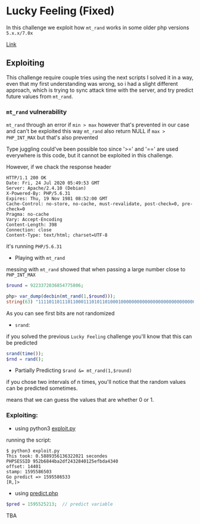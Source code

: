 # Lucky Feeling (Fixed)

In this challenge we exploit how `mt_rand` works in some older php versions `5.x.x/7.0x`

[Link](http://challenges.0x0539.net:3003/)

## Exploiting

This challenge require couple tries using the next scripts
I solved it in a way, even that my first understanding was wrong, so i had a slight different approach, which is trying to sync attack time with the server, and try predict future values from `mt_rand`.

### `mt_rand` vulnerability

`mt_rand` through an error if `min > max` however that's prevented in our case and can't be exploited this way
`mt_rand` also return NULL if `max > PHP_INT_MAX` but that's also prevented

Type juggling could've been possible too since '>=' and '==' are used everywhere is this code, but it cannot be exploited in this challenge.

However, if we chack the response header 

```
HTTP/1.1 200 OK
Date: Fri, 24 Jul 2020 05:49:53 GMT
Server: Apache/2.4.10 (Debian)
X-Powered-By: PHP/5.6.31
Expires: Thu, 19 Nov 1981 08:52:00 GMT
Cache-Control: no-store, no-cache, must-revalidate, post-check=0, pre-check=0
Pragma: no-cache
Vary: Accept-Encoding
Content-Length: 398
Connection: close
Content-Type: text/html; charset=UTF-8
```

it's running `PHP/5.6.31`

* Playing with `mt_rand`

messing with `mt_rand` showed that when passing a large number close to `PHP_INT_MAX`

```php
$round = 9223372036854775806;
```


```php
php> var_dump(decbin(mt_rand(1,$round)));
string(63) "111101101110110001110101101000100000000000000000000000000000001"
```

As you can see first bits are not randomized

* `srand`:

if you solved the previous `Lucky Feeling` challenge you'll know that this can be predicted
```php
srand(time());
$rnd = rand();
```

* Partially Predicting `$rand &= mt_rand(1,$round)`

if you chose two intervals of n times, you'll notice that the random values can be predicted sometimes.

means that we can guess the values that are whether 0 or 1.

### Exploiting:

- using python3 [exploit.py](https://github.com/l0x539/CTFs-writeups/tree/master/0x539/LuckyFeelingFixed/exploit.py)

running the script:

```
$ python3 exploit.py 
This took: 0.5889356136322021 secondes
PHPSESSID 952b6844ba2df2432840125efbda4340
offset: 14401
stamp: 1595586503
Go predict => 1595586533
[R,]> 
```

- using [predict.php](https://github.com/l0x539/CTFs-writeups/tree/master/0x539/LuckyFeelingFixed/predict.php)

```php
$pred = 1595525213;  // predict variable
```

TBA


